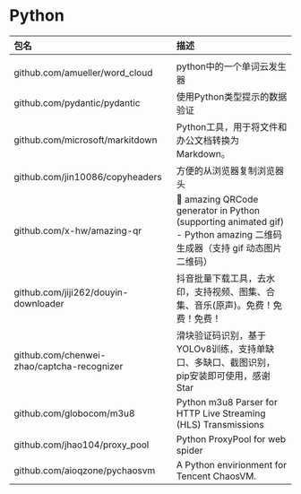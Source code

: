 # Python

|包名|描述|
|:---|:---|
|||<br>
|github.com/amueller/word_cloud|python中的一个单词云发生器|<br>
|github.com/pydantic/pydantic|使用Python类型提示的数据验证|<br>
|github.com/microsoft/markitdown|Python工具，用于将文件和办公文档转换为Markdown。|<br>
|github.com/jin10086/copyheaders|方便的从浏览器复制浏览器头|<br>
|github.com/x-hw/amazing-qr|💮 amazing QRCode generator in Python (supporting animated gif) - Python amazing 二维码生成器（支持 gif 动态图片二维码）|<br>
|github.com/jiji262/douyin-downloader|抖音批量下载工具，去水印，支持视频、图集、合集、音乐(原声)。免费！免费！免费！|<br>
|github.com/chenwei-zhao/captcha-recognizer|滑块验证码识别，基于YOLOv8训练，支持单缺口、多缺口、截图识别，pip安装即可使用，感谢Star|<br>
|github.com/globocom/m3u8|Python m3u8 Parser for HTTP Live Streaming (HLS) Transmissions|<br>
|github.com/jhao104/proxy_pool|Python ProxyPool for web spider|<br>
|github.com/aioqzone/pychaosvm|A Python envirionment for Tencent ChaosVM.|<br>
